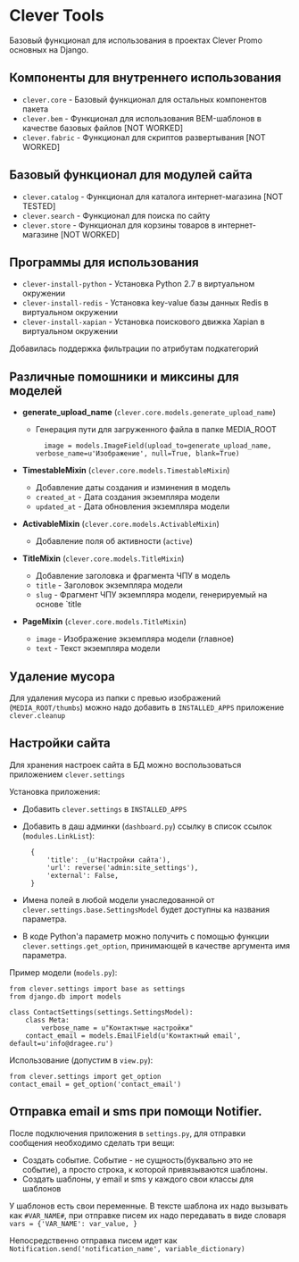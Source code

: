 Clever Tools
============

Базовый функционал для использования в проектах Clever Promo основных на Django.

Компоненты для внутреннего использования
----------------------------------------

* `clever.core` - Базовый функционал для остальных компонентов пакета
* `clever.bem` - Функционал для использования BEM-шаблонов в качестве базовых файлов [NOT WORKED]
* `clever.fabric` - Функционал для скриптов развертывания [NOT WORKED]

Базовый функционал для модулей сайта
------------------------------------

* `clever.catalog` - Функционал для каталога интернет-магазина [NOT TESTED]
* `clever.search` - Функционал для поиска по сайту
* `clever.store` - Функционал для корзины товаров в интернет-магазине [NOT WORKED]

Программы для использования
---------------------------

* `clever-install-python` - Установка Python 2.7 в виртуальном окружении
* `clever-install-redis` - Установка key-value базы данных Redis в виртуальном окружении
* `clever-install-xapian` - Установка поискового движка Xapian в виртуальном окружении

Добавилась поддержка фильтрации по атрибутам подкатегорий

Различные помошники и миксины для моделей
-----------------------------------------

* **generate\_upload\_name** (`clever.core.models.generate_upload_name`)
    - Генерация пути для загруженного файла в папке MEDIA_ROOT

            image = models.ImageField(upload_to=generate_upload_name, verbose_name=u'Изображение', null=True, blank=True)

* **TimestableMixin** (`clever.core.models.TimestableMixin`)
    - Добавление даты создания и изминения в модель
    - `created_at` - Дата создания экземпляра модели
    - `updated_at` - Дата обновления экземпляра модели

* **ActivableMixin** (`clever.core.models.ActivableMixin`)
    - Добавление поля об активности (`active`)

* **TitleMixin** (`clever.core.models.TitleMixin`)
    - Добавление заголовка и фрагмента ЧПУ в модель
    - `title` - Заголовок экземпляра модели
    - `slug` - Фрагмент ЧПУ экземпляра модели, генерируемый на основе `title

* **PageMixin** (`clever.core.models.TitleMixin`)
    - `image` - Изображение экземпляра модели (главное)
    - `text` - Текст экземпляра модели

Удаление мусора
---------------

Для удаления мусора из папки с превью изображений (`MEDIA_ROOT/thumbs`) можно
надо добавить в `INSTALLED_APPS` приложение `clever.cleanup`

Настройки сайта
---------------

Для хранения настроек сайта в БД можно воспользоваться приложением `clever.settings`

Установка приложения:

* Добавить `clever.settings` в `INSTALLED_APPS`
* Добавить в даш админки (`dashboard.py`) ссылку в список ссылок (`modules.LinkList`):

        {
            'title': _(u'Настройки сайта'),
            'url': reverse('admin:site_settings'),
            'external': False,
        }
* Имена полей в любой модели унаследованной от `clever.settings.base.SettingsModel`
  будет доступны ка названия параметра.
* В коде Python'а параметр можно получить с помощью функции `clever.settings.get_option`,
  принимающей в качестве аргумента имя параметра.

Пример модели (`models.py`):

    from clever.settings import base as settings
    from django.db import models

    class ContactSettings(settings.SettingsModel):
        class Meta:
            verbose_name = u"Контактные настройки"
        contact_email = models.EmailField(u'Контактный email', default=u'info@dragee.ru')

Использование (допустим в `view.py`):

    from clever.settings import get_option
    contact_email = get_option('contact_email')

Отправка email и sms при помощи Notifier.
---------------------------

После подключения приложения в `settings.py`, для отправки сообщения необходимо сделать три вещи:

* Создать событие. Событие - не сущность(буквально это не событие), а просто строка, к которой привязываются шаблоны.
* Создать шаблоны, у email и sms у каждого свои классы для шаблонов


У шаблонов есть свои переменные. В тексте шаблона их надо вызывать как `#VAR_NAME#`, при отправке писем
их надо передавать в виде словаря `vars = {'VAR_NAME': var_value, }`

Непосредственно отправка писем идет как `Notification.send('notification_name', variable_dictionary)`